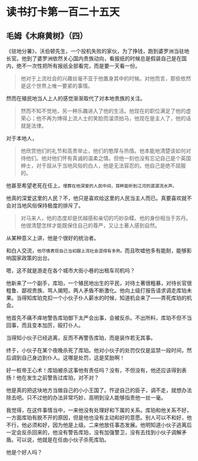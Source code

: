 读书打卡第一百二十五天
===

毛姆《木麻黄树》（四）
---

《驻地分署》，沃伯顿先生，一个投机失败的家伙，为了挣钱，跑到婆罗洲当驻地长官。他到了婆罗洲依然关心国内贵族动向，看报纸的时候总是假装自己是在国内，绝不一次性把所有报纸全部看完，而是要一天看一份。

> 他对于上流社会的兴趣丝毫不亚于他置身其中的时候。对他而言，那些依然是这个世界上唯一要紧的事情。

然而在殖民地当人上人的感觉渐渐取代了对本地贵族的关注。

> 然而不知不觉地，另一种乐趣进入了他的生活。他现在的职位满足了他的虚荣心；他不再为博得上流人士的笑脸而溜须拍马，他现在是主人了，他的话就是法律。

对于本地人，

> 他欣赏他们的礼节和高贵举止，他们的憨厚与热情。他本能地清楚该如何对待他们。他对他们怀有真诚的温柔之情。但他一刻也没有忘记自己是个英国绅士，对于屈从于当地风俗的白人，他是无法容忍的。他自己是绝不屈服的。

他甚至希望老死在任上，`埋葬在他深爱的人民中间，耳畔能听到江河的潺潺流水声。`

他真的深爱这里的人民？不，他只是喜欢给这里的人民当主人而已。真要喜欢就不会对当地风俗保持极度的排斥了。

> 对马来人，他的态度却是优越感和亲切的巧妙杂糅。他的身份相当于苏丹。他很清楚怎样才能既保住自己的尊严，又让土著人感到自然。

从某种意义上讲，他是个很好的统治者。

和白人交流，`他尽情表现自己当初跟上流社会混得有多熟。`而且吹嘘他多有能耐，能够影响国家政策的出台。

嗯，这不就是游走在各个城市大街小巷的出租车司机吗？

他新来了一个副手，库珀，一个殖民地出生的平民，对待土著很粗暴，对待长官很粗鲁、鄙视贵族、骂人揭短。两人矛盾不断激化。他向上级打报告请求调走库珀未果。当得知库珀克扣一个小伙子仆人薪水的时候，知道机会来了——弄死库珀的机会。

他首先不痛不痒地警告库珀御下太严会出事，会被反杀。不出所料，库珀不但不当回事，而且变本加厉，殴打仆人。

当得知小伙子已经逃离，反而不再警告库珀，而是装作若无其事。

终于，小伙子在某个夜晚杀死了库珀。他对小伙子的处罚仅仅是监禁一段时间，然后调到自己身边到仆人。这哪是处罚，这是奖励啊！

好一桩帝王心术！库珀被杀这事他有责任吗？没有，不但没有，他还应该得到表扬！他在发生之前警告过库珀，对不对？

他是真的把这块地方当做自己的小小王国了。忤逆自己的臣子，调不走，就想办法除去吧。只不过他的办法非常巧妙，高明到没人能够指责他一丝一毫。

我觉得，在这件事情当中，一来他没有处理好和下属的关系。库珀和他关系不好，一方面库珀有脱不开的原因，但是他也没有主动和好的意愿。别人可以不和好，他不行，他必须和好，因为他是上级。二来他放任事态发展。他明知道小伙子逃离后一定会反杀回来的，他没有警告库珀，没有加强警卫，没有去找到小伙子调解矛盾。可以说，他就是在任由小伙子杀死库珀。

他是个好人吗？